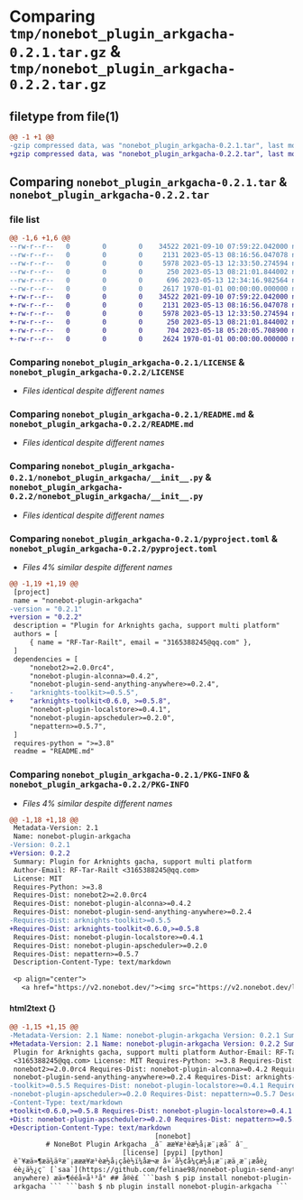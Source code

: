 # Comparing `tmp/nonebot_plugin_arkgacha-0.2.1.tar.gz` & `tmp/nonebot_plugin_arkgacha-0.2.2.tar.gz`

## filetype from file(1)

```diff
@@ -1 +1 @@
-gzip compressed data, was "nonebot_plugin_arkgacha-0.2.1.tar", last modified: Sat May 13 12:34:16 2023, max compression
+gzip compressed data, was "nonebot_plugin_arkgacha-0.2.2.tar", last modified: Thu May 18 05:20:05 2023, max compression
```

## Comparing `nonebot_plugin_arkgacha-0.2.1.tar` & `nonebot_plugin_arkgacha-0.2.2.tar`

### file list

```diff
@@ -1,6 +1,6 @@
--rw-r--r--   0        0        0    34522 2021-09-10 07:59:22.042000 nonebot_plugin_arkgacha-0.2.1/LICENSE
--rw-r--r--   0        0        0     2131 2023-05-13 08:16:56.047078 nonebot_plugin_arkgacha-0.2.1/README.md
--rw-r--r--   0        0        0     5978 2023-05-13 12:33:50.274594 nonebot_plugin_arkgacha-0.2.1/nonebot_plugin_arkgacha/__init__.py
--rw-r--r--   0        0        0      250 2023-05-13 08:21:01.844002 nonebot_plugin_arkgacha-0.2.1/nonebot_plugin_arkgacha/config.py
--rw-r--r--   0        0        0      696 2023-05-13 12:34:16.982564 nonebot_plugin_arkgacha-0.2.1/pyproject.toml
--rw-r--r--   0        0        0     2617 1970-01-01 00:00:00.000000 nonebot_plugin_arkgacha-0.2.1/PKG-INFO
+-rw-r--r--   0        0        0    34522 2021-09-10 07:59:22.042000 nonebot_plugin_arkgacha-0.2.2/LICENSE
+-rw-r--r--   0        0        0     2131 2023-05-13 08:16:56.047078 nonebot_plugin_arkgacha-0.2.2/README.md
+-rw-r--r--   0        0        0     5978 2023-05-13 12:33:50.274594 nonebot_plugin_arkgacha-0.2.2/nonebot_plugin_arkgacha/__init__.py
+-rw-r--r--   0        0        0      250 2023-05-13 08:21:01.844002 nonebot_plugin_arkgacha-0.2.2/nonebot_plugin_arkgacha/config.py
+-rw-r--r--   0        0        0      704 2023-05-18 05:20:05.708900 nonebot_plugin_arkgacha-0.2.2/pyproject.toml
+-rw-r--r--   0        0        0     2624 1970-01-01 00:00:00.000000 nonebot_plugin_arkgacha-0.2.2/PKG-INFO
```

### Comparing `nonebot_plugin_arkgacha-0.2.1/LICENSE` & `nonebot_plugin_arkgacha-0.2.2/LICENSE`

 * *Files identical despite different names*

### Comparing `nonebot_plugin_arkgacha-0.2.1/README.md` & `nonebot_plugin_arkgacha-0.2.2/README.md`

 * *Files identical despite different names*

### Comparing `nonebot_plugin_arkgacha-0.2.1/nonebot_plugin_arkgacha/__init__.py` & `nonebot_plugin_arkgacha-0.2.2/nonebot_plugin_arkgacha/__init__.py`

 * *Files identical despite different names*

### Comparing `nonebot_plugin_arkgacha-0.2.1/pyproject.toml` & `nonebot_plugin_arkgacha-0.2.2/pyproject.toml`

 * *Files 4% similar despite different names*

```diff
@@ -1,19 +1,19 @@
 [project]
 name = "nonebot-plugin-arkgacha"
-version = "0.2.1"
+version = "0.2.2"
 description = "Plugin for Arknights gacha, support multi platform"
 authors = [
     { name = "RF-Tar-Railt", email = "3165388245@qq.com" },
 ]
 dependencies = [
     "nonebot2>=2.0.0rc4",
     "nonebot-plugin-alconna>=0.4.2",
     "nonebot-plugin-send-anything-anywhere>=0.2.4",
-    "arknights-toolkit>=0.5.5",
+    "arknights-toolkit<0.6.0, >=0.5.8",
     "nonebot-plugin-localstore>=0.4.1",
     "nonebot-plugin-apscheduler>=0.2.0",
     "nepattern>=0.5.7",
 ]
 requires-python = ">=3.8"
 readme = "README.md"
```

### Comparing `nonebot_plugin_arkgacha-0.2.1/PKG-INFO` & `nonebot_plugin_arkgacha-0.2.2/PKG-INFO`

 * *Files 4% similar despite different names*

```diff
@@ -1,18 +1,18 @@
 Metadata-Version: 2.1
 Name: nonebot-plugin-arkgacha
-Version: 0.2.1
+Version: 0.2.2
 Summary: Plugin for Arknights gacha, support multi platform
 Author-Email: RF-Tar-Railt <3165388245@qq.com>
 License: MIT
 Requires-Python: >=3.8
 Requires-Dist: nonebot2>=2.0.0rc4
 Requires-Dist: nonebot-plugin-alconna>=0.4.2
 Requires-Dist: nonebot-plugin-send-anything-anywhere>=0.2.4
-Requires-Dist: arknights-toolkit>=0.5.5
+Requires-Dist: arknights-toolkit<0.6.0,>=0.5.8
 Requires-Dist: nonebot-plugin-localstore>=0.4.1
 Requires-Dist: nonebot-plugin-apscheduler>=0.2.0
 Requires-Dist: nepattern>=0.5.7
 Description-Content-Type: text/markdown
 
 <p align="center">
   <a href="https://v2.nonebot.dev/"><img src="https://v2.nonebot.dev/logo.png" width="200" height="200" alt="nonebot"></a>
```

#### html2text {}

```diff
@@ -1,15 +1,15 @@
-Metadata-Version: 2.1 Name: nonebot-plugin-arkgacha Version: 0.2.1 Summary:
+Metadata-Version: 2.1 Name: nonebot-plugin-arkgacha Version: 0.2.2 Summary:
 Plugin for Arknights gacha, support multi platform Author-Email: RF-Tar-Railt
 <3165388245@qq.com> License: MIT Requires-Python: >=3.8 Requires-Dist:
 nonebot2>=2.0.0rc4 Requires-Dist: nonebot-plugin-alconna>=0.4.2 Requires-Dist:
 nonebot-plugin-send-anything-anywhere>=0.2.4 Requires-Dist: arknights-
-toolkit>=0.5.5 Requires-Dist: nonebot-plugin-localstore>=0.4.1 Requires-Dist:
-nonebot-plugin-apscheduler>=0.2.0 Requires-Dist: nepattern>=0.5.7 Description-
-Content-Type: text/markdown
+toolkit<0.6.0,>=0.5.8 Requires-Dist: nonebot-plugin-localstore>=0.4.1 Requires-
+Dist: nonebot-plugin-apscheduler>=0.2.0 Requires-Dist: nepattern>=0.5.7
+Description-Content-Type: text/markdown
                                    [nonebot]
         # NoneBot Plugin Arkgacha _â¨ ææ¥æ¹èæ½å¡æ¨¡æå¨ â¨_
                            [license] [pypi] [python]
 è¯¥æä»¶æä¾äºæ¨¡æææ¥æ¹èæ½å¡çåè½ï¼åæ¬æ å¤´å½¢å¼çæ½å¡æ¨¡æä¸æ¨¡æåè¿
 éè¿ä½¿ç¨ [`saa`](https://github.com/felinae98/nonebot-plugin-send-anything-
 anywhere) æä»¶ééå¤å¹³å° ## å®è£ ```bash $ pip install nonebot-plugin-
 arkgacha ``` ```bash $ nb plugin install nonebot-plugin-arkgacha ```
```

